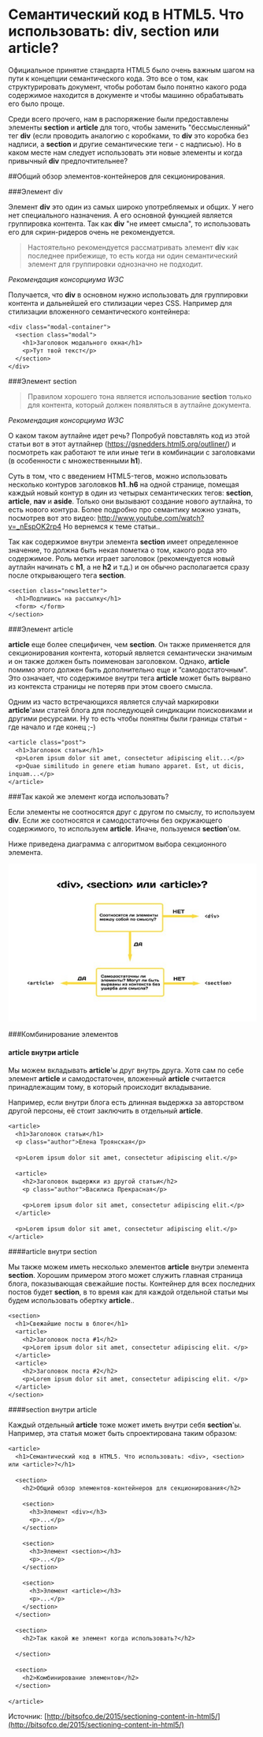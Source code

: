# Семантический код в HTML5. Что использовать: div, section или article?

Официальное принятие стандарта HTML5 было очень важным шагом на пути к концепции семантического кода. Это все о том, как структурировать документ, чтобы роботам было понятно какого рода содержимое находится в документе и чтобы машинно обрабатывать его было проще.

Среди всего прочего, нам в распоряжение были предоставлены элементы **section** и **article** для того, чтобы заменить "бессмысленный" тег **div** (если проводить аналогию с коробками, то **div** это коробка без надписи, а **section** и другие семантические теги - с надписью). Но в каком месте нам следует использовать эти новые элементы и когда привычный **div** предпочтительнее?

##Общий обзор элементов-контейнеров для секционирования.

###Элемент div

Элемент **div** это один из самых широко употребляемых и общих. У него нет специального назначения. А его основной функцией является группировка контента. Так как **div** "не имеет смысла", то использовать его для скрин-ридеров очень не рекомендуется.


> Настоятельно рекомендуется рассматривать элемент **div** как последнее прибежище, то есть когда ни один семантический элемент для группировки однозначно не подходит.

*Рекомендация консорциума W3C*

Получается, что **div** в основном нужно использовать для группировки контента и дальнейшей его стилизации через CSS. Например для стилизации вложенного семантического контейнера:

```
<div class="modal-container">
  <section class="modal">
    <h1>Заголовок модального окна</h1>
    <p>Тут твой текст</p>
  </section>
</div>
```

###Элемент section


>Правилом хорошего тона является использование **section** только для контента, который должен появляться в аутлайне документа.

*Рекомендация консорциума W3C*

О каком таком аутлайне идет речь? Попробуй повставлять код из этой статьи вот в этот аутлайнер (https://gsnedders.html5.org/outliner/) и посмотреть как работают те или иные теги в комбинации с заголовками (в особенности с множественными **h1**).

Суть в том, что с введением HTML5-тегов, можно использовать несколько контуров заголовков **h1**..**h6** на одной странице, помещая каждый новый контур в один из четырых семантических тегов: **section**, **article**, **nav** и **aside**. Только они вызывают создание нового аутлайна, то есть нового контура. Более подробно про семантику можно узнать, посмотрев вот это видео: http://www.youtube.com/watch?v=_nEspOK2rp4
Но вернемся к теме статьи..

Так как содержимое внутри элемента **section** имеет определенное значение, то должна быть некая пометка о том, какого рода это содержимое. Роль метки играет заголовок (рекомендуется новый аутлайн начинать с **h1**, а не **h2** и т.д.) и он обычно располагается сразу после открывающего тега **section**.

```
<section class="newsletter">
  <h1>Подпишись на рассылку</h1>
  <form> </form>
</section>
```

###Элемент article

**article** еще более специфичен, чем **section**. Он также применяется для секционирования контента, который является семантически значимым и он также должен быть поименован заголовком. Однако, **article** помимо этого должен быть дополнительно еще и “самодостаточным”. Это означает, что содержимое внутри тега **article** может быть вырвано из контекста страницы не потеряв при этом своего смысла.

Одним из часто встречающихся является случай маркировки **article**'ами статей блога для последующей синдикации поисковиками и другими ресурсами. Ну то есть чтобы понятны были границы статьи - где начало и где конец ;-)

```
<article class="post">
  <h1>Заголовок статьи</h1>
  <p>Lorem ipsum dolor sit amet, consectetur adipiscing elit...</p>
  <p>Quae similitudo in genere etiam humano apparet. Est, ut dicis, inquam...</p>
</article>
```

###Так какой же элемент когда использовать?

Если элементы не соотносятся друг с другом по смыслу, то используем **div**. Если же соотносятся и самодостаточны без окружающего содержимого, то используем **article**. Иначе, пользуемся **section**'ом.

Ниже приведена диаграмма с алгоритмом выбора секционного элемента.

![](../image/lLRLdXOsrvY.jpg)

###Комбинирование элементов

#### article внутри article

Мы можем вкладывать **article**'ы друг внутрь друга. Хотя сам по себе элемент **article** и самодостаточен, вложенный **article** считается принадлежащим тому, в который происходит вкладывание.

Например, если внутри блога есть длинная выдержка за авторством другой персоны, её стоит заключить в отдельный **article**.

```
<article>
  <h1>Заголовок статьи</h1>
  <p class="author">Елена Троянская</p>

  <p>Lorem ipsum dolor sit amet, consectetur adipiscing elit.</p>

  <article>
    <h2>Заголовок выдержки из другой статьи</h2>
    <p class="author">Василиса Прекрасная</p>

    <p>Lorem ipsum dolor sit amet, consectetur adipiscing elit.</p>
  </article>

  <p>Lorem ipsum dolor sit amet, consectetur adipiscing elit.</p>
</article>
```

####article внутри section

Мы также можем иметь несколько элементов **article** внутри элемента **section**. Хорошим примером этого может служить главная страница блога, показывающая свежайшие посты. Контейнер для всех последних постов будет **section**, в то время как для каждой отдельной статьи мы будем использовать обертку **article**..

```
<section>
  <h1>Свежайшие посты в блоге</h1>
  <article>
    <h2>Заголовок поста #1</h2>
    <p>Lorem ipsum dolor sit amet, consectetur adipiscing elit. </p>
  </article>
  <article>
    <h2>Заголовок поста #2</h2>
    <p>Lorem ipsum dolor sit amet, consectetur adipiscing elit. </p>
  </article>
</section>
```

####section внутри article

Каждый отдельный **article** тоже может иметь внутри себя **section**'ы. Например, эта статья может быть спроектирована таким образом:

```
<article>
  <h1>Семантический код в HTML5. Что использовать: <div>, <section> или <article>?</h1>

  <section>
    <h2>Общий обзор элементов-контейнеров для секционирования</h2>

    <section>
      <h3>Элемент <div></h3>
      <p>...</p>
    </section>

    <section>
      <h3>Элемент <section></h3>
      <p>...</p>
    </section>

    <section>
      <h3>Элемент <article></h3>
      <p>...</p>
    </section>
  </section>

  <section>
    <h2>Так какой же элемент когда использовать?</h2>

  </section>

  <section>
    <h2>Комбинирование элементов</h2>
  </section>
  
</article>
```

Источник: [http://bitsofco.de/2015/sectioning-content-in-html5/](http://bitsofco.de/2015/sectioning-content-in-html5/)